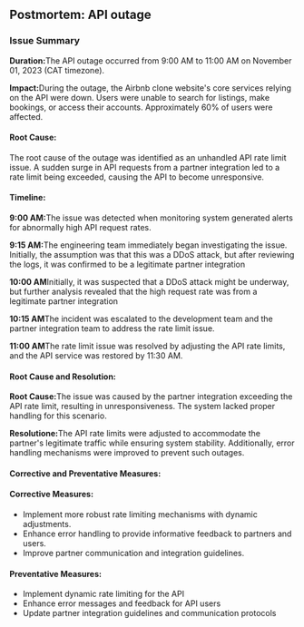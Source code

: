 <h2>Postmortem: API outage</h2>

<h3>Issue Summary</h3>
<p><strong>Duration:</strong>The API outage occurred from 9:00 AM to 11:00 AM on November 01, 2023 (CAT timezone).</p>
<p><strong>Impact:</strong>During the outage, the Airbnb clone website's core services relying on the API were down. 
    Users were unable to search for listings, make bookings, or access their accounts. Approximately 60% of users were affected.</p>
<h4><strong>Root Cause:</strong></h4>
<p>The root cause of the outage was identified as an unhandled API rate limit issue. A sudden surge in API requests from a partner integration led to a rate limit being exceeded, causing the API to become unresponsive.</p>
<h4><strong>Timeline:</strong></h4>

<p><strong>9:00 AM:</strong>The issue was detected when monitoring system generated alerts for abnormally high API request rates.</p>
<p><strong>9:15 AM:</strong>The engineering team immediately began investigating the issue. Initially, the assumption was that this was a DDoS attack, but after reviewing the logs, it was confirmed to be a legitimate partner integration</p>
<p><strong>10:00 AM</strong>Initially, it was suspected that a DDoS attack might be underway, but further analysis revealed that the high request rate was from a legitimate partner integration</p>
<p><strong>10:15 AM</strong>The incident was escalated to the development team and the partner integration team to address the rate limit issue.</p>
<p><strong>11:00 AM</strong>The rate limit issue was resolved by adjusting the API rate limits, and the API service was restored by 11:30 AM.</p>


<h4>Root Cause and Resolution:</h4>
<p><strong>Root Cause:</strong>The issue was caused by the partner integration exceeding the API rate limit, resulting in unresponsiveness. The system lacked proper handling for this scenario.</p>
<p><strong>Resolutione:</strong>The API rate limits were adjusted to accommodate the partner's legitimate traffic while ensuring system stability. Additionally, error handling mechanisms were improved to prevent such outages.</p>

<h4>Corrective and Preventative Measures:</h4>
<h4>Corrective Measures:</h4>
    <ul>
        <li>Implement more robust rate limiting mechanisms with dynamic adjustments.</li>
        <li>Enhance error handling to provide informative feedback to partners and users.</li>
        <li>Improve partner communication and integration guidelines.</li>
    </ul>


<h4>Preventative Measures:</h4>
    <ul>
        <li>Implement dynamic rate limiting for the API</li>
        <li>Enhance error messages and feedback for API users</li>
        <li>Update partner integration guidelines and communication protocols</li>
    </ul>


